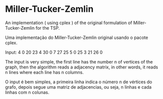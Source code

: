 Miller-Tucker-Zemlin
====================

An implementation ( using cplex ) of the original formulation of Miller-Tucker-Zemlin for the TSP.

Uma implementação do Miller-Tucker-Zemlin original usando o pacote cplex.

Input:
4
0 20 23 4
30 0 7 27
25 5 0 25
3 21 26 0

The input is very simple, the first line has the number n of vertices of the graph, then the algorithm reads a adjacency matrix, in other words, it reads n lines where each line has n columns.

O input é bem simples, a primeira linha indica o número n de vértices do grafo, depois segue uma matriz de adjacencias, ou seja, n linhas e cada linhas com n colunas.
